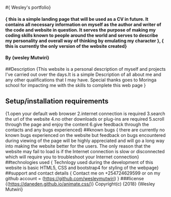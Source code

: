 #{ Wesley's portfolio}
#### { this is a simple landing page that will be used as a CV in future. It contains all necessary information on myself as the author and writer of the code and website in question. It serves the purpose of making my coding skills known to people around the world and serves to describe my personality and overall way of thinking by emulating my character }, { this is currently the only version of the website created}
#### By **{wesley Mutwiri}**
##Description
{This website is a personal description of myself and projects I've carried out over the days.It is a simple Description of all about me and any other qualifications that I may have. Special thanks goes to Moringa school for impacting me with the skills to complete this web page }
## Setup/installation requirements
{1.open your default web browser
2.internet connection is required
3.search the url of the website
4.no other downloads or plug-ins are required
5.scroll through the page and enjoy the content
6.give feedback through the contacts and any bugs experienced}
##known bugs
{ there are currently no known bugs experienced on the website but feedback on bugs encountered during viewing of the page will be highly appreciated and will go a long way into making the website better for the users. The only reason that the website may fail to load is if the Internet connection is slow or disconnected which will require you to troubleshoot your Internet connection}
##technologies used
{ Technlogy used during the development of this website is basic HTML5, CSS and bootstrap4 for styling of the webpage}
##support and contact details
{ Contact me on +254724629599 or on my github account = (https://github.com/wesleymutwiri) }
###license
{(https://daneden.github.io/animate.css/)}
Copyright(c) {2018} {Wesley Mutwiri}
